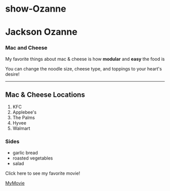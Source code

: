 # show-Ozanne
# Jackson Ozanne

### Mac and Cheese
My favorite things about mac & cheese is how **modular** and **easy** the food is

You can change the noodle size, cheese type, and toppings to your heart's desire!

----

## Mac & Cheese Locations
1. KFC
2. Applebee's
3. The Palms
4. Hyvee
5. Walmart

### Sides
- garlic bread 
- roasted vegetables 
- salad

Click here to see my favorite movie!

[MyMovie](MyMovie.md)